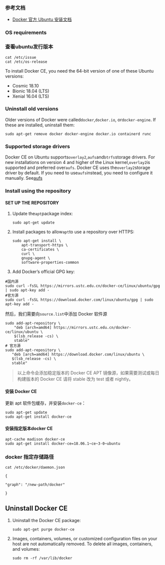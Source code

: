 ### 参考文档
*   [Docker 官方 Ubuntu 安装文档](https://docs.docker.com/install/linux/docker-ce/ubuntu/)
### OS requirements
### 查看ubuntu发行版本
```
cat /etc/issue 
cat /etc/os-release
```
To install Docker CE, you need the 64-bit version of one of these Ubuntu versions:
*   Cosmic 18.10
*   Bionic 18.04 (LTS)
*   Xenial 16.04 (LTS)
### Uninstall old versions
Older versions of Docker were called`docker`,`docker.io`, or`docker-engine`. If these are installed, uninstall them:
~~~
sudo apt-get remove docker docker-engine docker.io containerd runc
~~~
### Supported storage drivers
Docker CE on Ubuntu supports`overlay2`,`aufs`and`btrfs`storage drivers.
For new installations on version 4 and higher of the Linux kernel,`overlay2`is supported and preferred over`aufs`. Docker CE uses the`overlay2`storage driver by default. If you need to use`aufs`instead, you need to configure it manually. See[aufs](https://docs.docker.com/engine/userguide/storagedriver/aufs-driver/)
### Install using the repository
#### SET UP THE REPOSITORY
1.  Update the`apt`package index: 
    ~~~
    sudo apt-get update
    ~~~
2.  Install packages to allow`apt`to use a repository over HTTPS:
    ~~~
    sudo apt-get install \
        apt-transport-https \
        ca-certificates \
        curl \
        gnupg-agent \
        software-properties-common
    ~~~ 
3.  Add Docker’s official GPG key:
 ~~~
#国内源
sudo curl -fsSL https://mirrors.ustc.edu.cn/docker-ce/linux/ubuntu/gpg | sudo apt-key add -
#官方源
sudo curl -fsSL https://download.docker.com/linux/ubuntu/gpg | sudo apt-key add -
 ~~~
然后，我们需要向`source.list`中添加 Docker 软件源

~~~shell
sudo add-apt-repository \
    "deb [arch=amd64] https://mirrors.ustc.edu.cn/docker-ce/linux/ubuntu \
    $(lsb_release -cs) \
    stable"
# 官方源
sudo add-apt-repository \
   "deb [arch=amd64] https://download.docker.com/linux/ubuntu \
   $(lsb_release -cs) \
   stable"
~~~
> 以上命令会添加稳定版本的 Docker CE APT 镜像源，如果需要测试或每日构建版本的 Docker CE 请将 stable 改为 test 或者 nightly。
#### **安装 Docker CE**
更新 apt 软件包缓存，并安装`docker-ce`：
~~~
sudo apt-get update
sudo apt-get install docker-ce
~~~
#### **安装指定版本docker CE**
```
apt-cache madison docker-ce
sudo apt-get install docker-ce=18.06.1~ce~3-0~ubuntu
```
### **docker 指定存储路径**
```
cat /etc/docker/daemon.json 

{

"graph": "/new-path/docker"

}
```
## **Uninstall Docker CE**

1.  Uninstall the Docker CE package:
    ~~~
    sudo apt-get purge docker-ce
    ~~~ 
2.  Images, containers, volumes, or customized configuration files on your host are not automatically removed. To delete all images, containers, and volumes:
    ~~~
    sudo rm -rf /var/lib/docker
    ~~~